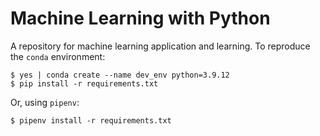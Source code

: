 # Machine Learning with Python

A repository for machine learning application and learning. To reproduce the `conda` environment:

```shell
$ yes | conda create --name dev_env python=3.9.12
$ pip install -r requirements.txt
```

Or, using `pipenv`:

```shell
$ pipenv install -r requirements.txt
```
